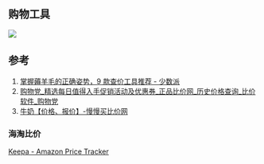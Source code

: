 ## 购物工具



![](https://i.loli.net/2018/10/28/5bd56b59ba9e3.jpg)



## 参考

1. [掌握薅羊毛的正确姿势，9 款查价工具推荐 - 少数派](https://sspai.com/post/46880)
2. [购物党_精选每日值得入手促销活动及优惠券_正品比价网_历史价格查询_比价软件_购物党](https://gwdang.com/)
3. [牛奶【价格、报价】-慢慢买比价网](http://s.manmanbuy.com/Default.aspx?key=%C5%A3%C4%CC&btnSearch=%CB%D1%CB%F7)



### 海淘比价

[Keepa - Amazon Price Tracker](https://keepa.com/)